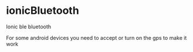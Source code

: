 # ionicBluetooth
Ionic ble bluetooth

For some android devices you need to accept or turn on the gps to make it work